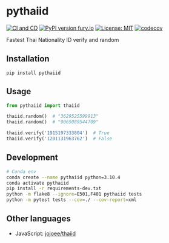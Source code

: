 # pythaiid

[![CI and CD](https://github.com/jojoee/pythaiid/actions/workflows/continuous-integration.yml/badge.svg?branch=main)](https://github.com/jojoee/pythaiid/actions/workflows/continuous-integration.yml)
[![PyPI version fury.io](https://badge.fury.io/py/pythaiid.svg)](https://pypi.python.org/pypi/pythaiid/)
[![License: MIT](https://img.shields.io/badge/License-MIT-yellow.svg)](https://opensource.org/licenses/MIT)
[![codecov](https://codecov.io/gh/jojoee/pythaiid/branch/main/graph/badge.svg)](https://codecov.io/gh/jojoee/pythaiid)

Fastest Thai Nationality ID verify and random

## Installation

```
pip install pythaiid
```

## Usage

```python
from pythaiid import thaiid

thaiid.random()  # "3629525599913"
thaiid.random()  # "9065089544709"

thaiid.verify('1915197333804')  # True
thaiid.verify('1201131963762')  # False
```

## Development

```bash
# Conda env
conda create --name pythaiid python=3.10.4
conda activate pythaiid
pip install -r requirements-dev.txt
python -m flake8 --ignore=E501,F401 pythaiid tests
python -m pytest tests --cov=./ --cov-report=xml
```

## Other languages

- JavaScript: [jojoee/thaiid](https://github.com/jojoee/thaiid)
